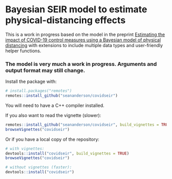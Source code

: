 # Bayesian SEIR model to estimate physical-distancing effects

This is a work in progress based on the model in the preprint [Estimating the impact of COVID-19 control measures using a Bayesian model of physical distancing](https://www.medrxiv.org/content/10.1101/2020.04.17.20070086v1) with extensions to include multiple data types and user-friendly helper functions.

### The model is very much a work in progress. Arguments and output format may still change.

Install the package with:

```r
# install.packages("remotes")
remotes::install_github("seananderson/covidseir")
```

You will need to have a C++ compiler installed.

If you also want to read the vignette (slower):

```r
remotes::install_github("seananderson/covidseir", build_vignettes = TRUE)
browseVignettes("covidseir")
```

Or if you have a local copy of the repository:

```r
# with vignettes:
devtools::install("covidseir", build_vignettes = TRUE)
browseVignettes("covidseir")

# without vignettes (faster):
devtools::install("covidseir")
```
